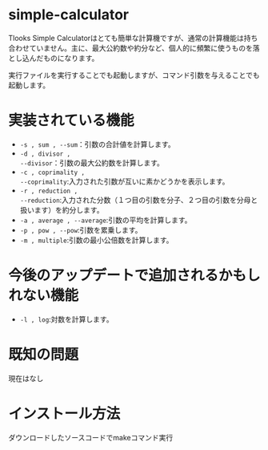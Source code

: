 # simple-calculator

Tlooks Simple Calculatorはとても簡単な計算機ですが、通常の計算機能は持ち合わせていません。主に、最大公約数や約分など、個人的に頻繁に使うものを落とし込んだものになります。

実行ファイルを実行することでも起動しますが、コマンド引数を与えることでも起動します。

# 実装されている機能

* <code>-s , sum , --sum</code>：引数の合計値を計算します。
* <code>-d , divisor , --divisor</code>：引数の最大公約数を計算します。
* <code>-c , coprimality , --coprimality</code>:入力された引数が互いに素かどうかを表示します。
* <code>-r , reduction , --reduction</code>:入力された分数（１つ目の引数を分子、２つ目の引数を分母と扱います）を約分します。
* <code>-a , average , --average</code>:引数の平均を計算します。
* <code>-p , pow , --pow</code>:引数を累乗します。
* <code>-m , multiple</code>:引数の最小公倍数を計算します。

# 今後のアップデートで追加されるかもしれない機能

* <code>-l , log</code>:対数を計算します。

# 既知の問題

現在はなし

# インストール方法

ダウンロードしたソースコードでmakeコマンド実行

